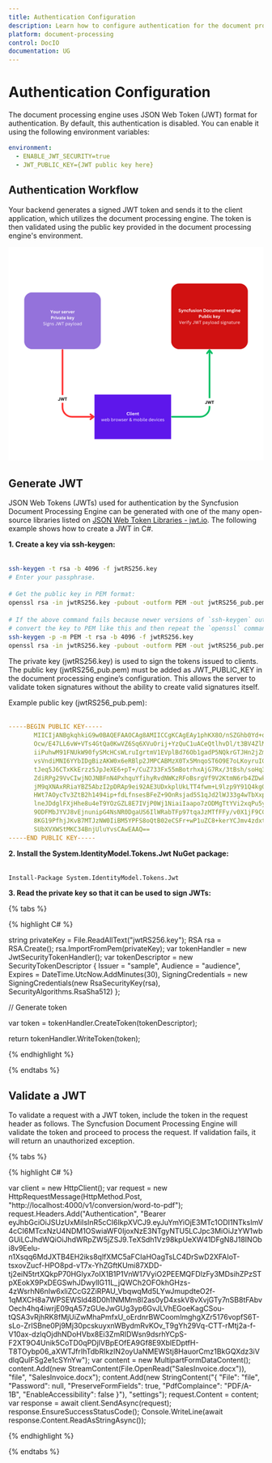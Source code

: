 ```yaml
---
title: Authentication Configuration
description: Learn how to configure authentication for the document processing engine using JSON Web Token (JWT) format. By default, authentication is disabled, but you can enable it by setting specific environment variables.
platform: document-processing
control: DocIO
documentation: UG
---
```

# Authentication Configuration

The document processing engine uses JSON Web Token (JWT) format for authentication. By default, this authentication is disabled. You can enable it using the following environment variables:

```yaml
environment:
  - ENABLE_JWT_SECURITY=true
  - JWT_PUBLIC_KEY={JWT public key here}
```
## Authentication Workflow

Your backend generates a signed JWT token and sends it to the client application, which utilizes the document processing engine. The token is then validated using the public key provided in the document processing engine's environment.

![Authenctication Workflow](authentication-flow.png)

## Generate JWT

JSON Web Tokens (JWTs) used for authentication by the Syncfusion Document Processing Engine can be generated with one of the many open-source libraries listed on [JSON Web Token Libraries - jwt.io](https://jwt.io/). The following example shows how to create a JWT in C#.

**1. Create a key via ssh-keygen:**

 ```bash

ssh-keygen -t rsa -b 4096 -f jwtRS256.key
# Enter your passphrase.

# Get the public key in PEM format:
openssl rsa -in jwtRS256.key -pubout -outform PEM -out jwtRS256_pub.pem

# If the above command fails because newer versions of `ssh-keygen` output a different format,
# convert the key to PEM like this and then repeat the `openssl` command.
ssh-keygen -p -m PEM -t rsa -b 4096 -f jwtRS256.key
openssl rsa -in jwtRS256.key -pubout -outform PEM -out jwtRS256_pub.pem

 ```

The private key (jwtRS256.key) is used to sign the tokens issued to clients. The public key (jwtRS256_pub.pem) must be added as JWT_PUBLIC_KEY in the document processing engine’s configuration. This allows the server to validate token signatures without the ability to create valid signatures itself.

Example public key (jwtRS256_pub.pem):

 ```yaml

-----BEGIN PUBLIC KEY-----
        MIICIjANBgkqhkiG9w0BAQEFAAOCAg8AMIICCgKCAgEAy1phKX8O/nSZGhb0Yd+q
        Ocw/E47LL6vW+VTs4GtQa0KwVZ6Sq6XVuOrij+YzQuC1uACeQtlhvDl/t3BV4ZlM
        iiPuhwM91FNUkW90fySMcHCsWLruIgrtmV1EVplBd76Ob1gadP5NQkrGTJHn2jZm
        vsVndiMNI6YYbIDgBizAKW0x6eRBlp2JMPCABMzX0Tx5MnqoST6O9E7oLKoyruIG
        tJeq5J6CTxKkErzz5JpJeXE6+pT+/CuZ733Fx55mBotrhxAjG7Rx/3tBsh/soHq3
        ZdiRPg29VvCIwjNOJNBFnN4PxhquYfihyRvdNWKzRFoBsrgVf9V2KtmN6rb4ZDwk
        jM9qXNAxRRiaYBZ5AbzI2pDRAp9ei92AE3UDxkplUkLTT4fwm+L9lzp9Y91Q4kg0
        HWt7AOycTv3ZtB2h1494ip+fdLfnsesBFeZ+9OnRsjad5S1qJd2lWJ33g4wTbXxp
        lneJDdglFXjHhe8u4eT9YOzGZL8E7IVjP0Wj1NiaiIaapo7zODMgTtYVi2xqPu5y
        9ODFMbJYVJ8vEjnunipG4NsNR0DgaUS6IlWRabTFp97tqaJzMTfFFy/v0X1jF9CC
        8KG19PfhjJKvB7MTJzNW0IiBM5YPFS8oQtB02eCSFr+wP1uZC8+kerYCJmv4zdxt
        SUbXVXWStMKC34BnjUluYvsCAwEAAQ==
 -----END PUBLIC KEY-----

 ```

**2. Install the System.IdentityModel.Tokens.Jwt NuGet package:**

 ```bash

 Install-Package System.IdentityModel.Tokens.Jwt

 ```

**3. Read the private key so that it can be used to sign JWTs:**

{% tabs %}

{% highlight C# %}

string privateKey = File.ReadAllText("jwtRS256.key");
RSA rsa = RSA.Create();
rsa.ImportFromPem(privateKey);
var tokenHandler = new JwtSecurityTokenHandler();
var tokenDescriptor = new SecurityTokenDescriptor
{
    Issuer = "sample",
    Audience = "audience",
    Expires = DateTime.UtcNow.AddMinutes(30),
    SigningCredentials = new SigningCredentials(new RsaSecurityKey(rsa), SecurityAlgorithms.RsaSha512)
};

// Generate token

var token = tokenHandler.CreateToken(tokenDescriptor);

return tokenHandler.WriteToken(token);

{% endhighlight %}
 
{% endtabs %}

## Validate a JWT

To validate a request with a JWT token, include the token in the request header as follows. The Syncfusion Document Processing Engine will validate the token and proceed to process the request. If validation fails, it will return an unauthorized exception.

{% tabs %}

{% highlight C# %}

var client = new HttpClient();
var request = new HttpRequestMessage(HttpMethod.Post, "http://localhost:4000/v1/conversion/word-to-pdf");
request.Headers.Add("Authentication", "Bearer eyJhbGciOiJSUzUxMiIsInR5cCI6IkpXVCJ9.eyJuYmYiOjE3MTc1ODI1NTksImV4cCI6MTcxNzU4NDM1OSwiaWF0IjoxNzE3NTgyNTU5LCJpc3MiOiJzYW1wbGUiLCJhdWQiOiJhdWRpZW5jZSJ9.TeXSdh1Vz98kpUeXW41DFgN8J18INObi8v9Eelu-n1Xsqq6MdJXTB4EH2iks8qlfXMC5aFCIaHOagTsLC4DrSwD2XFAIoT-tsxovZucf-HPO8pd-vT7x-YhZGftKUmi87XDD-tj2eiN5trtXQkpP70HGlyx7oIX1B1P1VnW17VyiO2PEEMQFDlzFy3MDsihZPzSTpXEokX9PxDEGSwhJDwylIG11L_jQWCh2OFOkhGHzs-4zWsrhN6nIw6xliZCcG2ZiRPAU_VbqwqMd5LYwJmupdteO2f-1qMXCH8a7WPSEWSld48D0h1NMMm8l2as0yD4xskV8vXvjGTy7nSB8tFAbvOech4hq4iwrjE09qA57zGUeJwGUg3yp6GvJLVhEGoeKagCSou-tQSA3vRjhRK8fMjUiZwMhaPmfxU_oErdnrBWCoomlmghgXZr5176vopfS6T-sLo-ZrISBne0Pj9Mj30pcskuyxnWBydmRvKOv_T9gYh29Vq-CTT-rMtj2a-f-V10ax-dzlqOjdhNDoHVbx8Ei3ZmRIDWsn9dsrhYCpS-F2XT9O4Unik5CoTD0qPDjIVBpEOfEA9Gf8E9XblEDptfH-T8TOybp06_aXWTJfrIhTdbRIkzIN2oyUaNMEWStj8HauorCmz1BkGQXdz3iVdlqQulFSg2e1cSYnYw");
var content = new MultipartFormDataContent();
content.Add(new StreamContent(File.OpenRead("SalesInvoice.docx")), "file", "SalesInvoice.docx");
content.Add(new StringContent("{
  \"File\": \"file\",
  \"Password\": null,
  \"PreserveFormFields\": true,
  \"PdfComplaince\": \"PDF/A-1B\",
  \"EnableAccessibility\": false
}"), "settings");
request.Content = content;
var response = await client.SendAsync(request);
response.EnsureSuccessStatusCode();
Console.WriteLine(await response.Content.ReadAsStringAsync());

{% endhighlight %}
 
{% endtabs %}